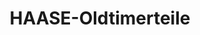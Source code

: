 ---
title: "HAASE-Oldtimerteile"
url: /neukirchen-erzgebirge/haase-oldtimerteile/
shop: Motorrad
---